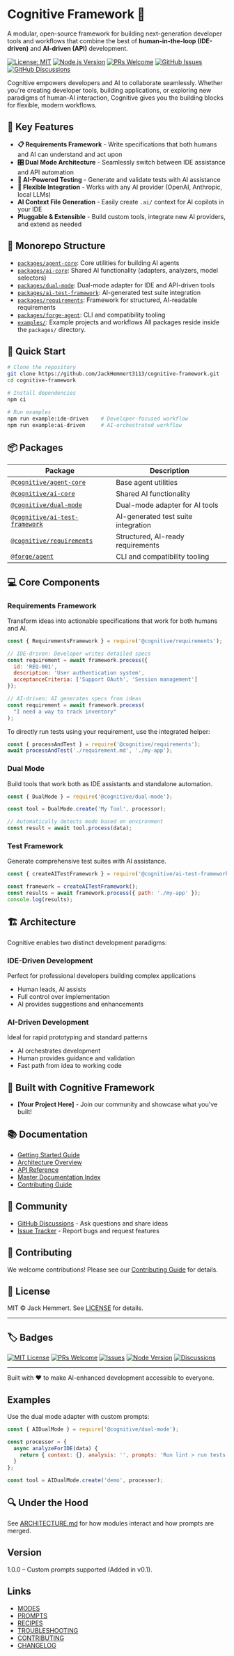 # Cognitive Framework 🔨

A modular, open-source framework for building next-generation developer tools and workflows that combine the best of **human-in-the-loop (IDE-driven)** and **AI-driven (API)** development.

[![License: MIT](https://img.shields.io/badge/License-MIT-blue.svg)](https://opensource.org/licenses/MIT)
[![Node.js Version](https://img.shields.io/node/v/node?logo=node.js&logoColor=white&label=node&color=green)](https://nodejs.org)
[![PRs Welcome](https://img.shields.io/badge/PRs-welcome-brightgreen.svg)](CONTRIBUTING.md)
[![GitHub Issues](https://img.shields.io/github/issues/JackHemmert3113/cognitive-framework.svg)](https://github.com/JackHemmert3113/cognitive-framework/issues)
[![GitHub Discussions](https://img.shields.io/github/discussions/JackHemmert3113/cognitive-framework.svg)](https://github.com/JackHemmert3113/cognitive-framework/discussions)

Cognitive empowers developers and AI to collaborate seamlessly. Whether you're creating developer tools, building applications, or exploring new paradigms of human-AI interaction, Cognitive gives you the building blocks for flexible, modern workflows.

## 🌟 Key Features

- **📋 Requirements Framework** - Write specifications that both humans and AI can understand and act upon
- **🎛️ Dual Mode Architecture** - Seamlessly switch between IDE assistance and API automation
- **🧪 AI-Powered Testing** - Generate and validate tests with AI assistance
- **🔄 Flexible Integration** - Works with any AI provider (OpenAI, Anthropic, local LLMs)
- **AI Context File Generation** - Easily create `.ai/` context for AI copilots in your IDE
- **Pluggable & Extensible** - Build custom tools, integrate new AI providers, and extend as needed

## 🧩 Monorepo Structure

- [`packages/agent-core`](./packages/agent-core): Core utilities for building AI agents
- [`packages/ai-core`](./packages/ai-core): Shared AI functionality (adapters, analyzers, model selectors)
- [`packages/dual-mode`](./packages/dual-mode): Dual-mode adapter for IDE and API-driven tools
- [`packages/ai-test-framework`](./packages/ai-test-framework): AI-generated test suite integration
- [`packages/requirements`](./packages/requirements): Framework for structured, AI-readable requirements
- [`packages/forge-agent`](./packages/forge-agent): CLI and compatibility tooling
- [`examples/`](./examples): Example projects and workflows
All packages reside inside the `packages/` directory.

## 🚀 Quick Start

```bash
# Clone the repository
git clone https://github.com/JackHemmert3113/cognitive-framework.git
cd cognitive-framework

# Install dependencies
npm ci

# Run examples
npm run example:ide-driven    # Developer-focused workflow
npm run example:ai-driven     # AI-orchestrated workflow
```

## 📦 Packages

| Package | Description |
| ------- | ----------- |
| [`@cognitive/agent-core`](./packages/agent-core) | Base agent utilities |
| [`@cognitive/ai-core`](./packages/ai-core) | Shared AI functionality |
| [`@cognitive/dual-mode`](./packages/dual-mode) | Dual-mode adapter for AI tools |
| [`@cognitive/ai-test-framework`](./packages/ai-test-framework) | AI-generated test suite integration |
| [`@cognitive/requirements`](./packages/requirements) | Structured, AI-ready requirements |
| [`@forge/agent`](./packages/forge-agent) | CLI and compatibility tooling |

## 💻 Core Components

### Requirements Framework
Transform ideas into actionable specifications that work for both humans and AI.

```javascript
const { RequirementsFramework } = require('@cognitive/requirements');

// IDE-driven: Developer writes detailed specs
const requirement = await framework.process({
  id: 'REQ-001',
  description: 'User authentication system',
  acceptanceCriteria: ['Support OAuth', 'Session management']
});

// AI-driven: AI generates specs from ideas  
const requirement = await framework.process(
  "I need a way to track inventory"
);
```

To directly run tests using your requirement, use the integrated helper:

```javascript
const { processAndTest } = require('@cognitive/requirements');
await processAndTest('./requirement.md', './my-app');
```

### Dual Mode
Build tools that work both as IDE assistants and standalone automation.

```javascript
const { DualMode } = require('@cognitive/dual-mode');

const tool = DualMode.create('My Tool', processor);

// Automatically detects mode based on environment
const result = await tool.process(data);
```

### Test Framework
Generate comprehensive test suites with AI assistance.

```javascript
const { createAITestFramework } = require('@cognitive/ai-test-framework');

const framework = createAITestFramework();
const results = await framework.process({ path: './my-app' });
console.log(results);
```

## 🏗️ Architecture

Cognitive enables two distinct development paradigms:

### IDE-Driven Development
Perfect for professional developers building complex applications
- Human leads, AI assists
- Full control over implementation
- AI provides suggestions and enhancements

### AI-Driven Development  
Ideal for rapid prototyping and standard patterns
- AI orchestrates development
- Human provides guidance and validation
- Fast path from idea to working code

## 🤝 Built with Cognitive Framework

- **[Your Project Here]** - Join our community and showcase what you've built!

## 📚 Documentation

- [Getting Started Guide](docs/getting-started.md)
- [Architecture Overview](docs/ARCHITECTURE.md)
- [API Reference](docs/api-reference.md)
- [Master Documentation Index](docs/MASTER_DOC_INDEX.md)
- [Contributing Guide](CONTRIBUTING.md)

## 🌱 Community

- [GitHub Discussions](https://github.com/JackHemmert3113/cognitive-framework/discussions) - Ask questions and share ideas
- [Issue Tracker](https://github.com/JackHemmert3113/cognitive-framework/issues) - Report bugs and request features

## 🤝 Contributing

We welcome contributions! Please see our [Contributing Guide](CONTRIBUTING.md) for details.

## 📄 License

MIT © Jack Hemmert. See [LICENSE](LICENSE) for details.

---

## 🏷️ Badges

[![MIT License](https://img.shields.io/badge/license-MIT-blue.svg)](./LICENSE)
[![PRs Welcome](https://img.shields.io/badge/PRs-welcome-brightgreen.svg)](https://github.com/JackHemmert3113/cognitive-framework/pulls)
[![Issues](https://img.shields.io/github/issues/JackHemmert3113/cognitive-framework.svg)](https://github.com/JackHemmert3113/cognitive-framework/issues)
[![Node Version](https://img.shields.io/badge/node-%3E=16-blue.svg)](https://nodejs.org/)
[![Discussions](https://img.shields.io/github/discussions/JackHemmert3113/cognitive-framework.svg)](https://github.com/JackHemmert3113/cognitive-framework/discussions)

---

Built with ❤️ to make AI-enhanced development accessible to everyone.

## Examples

Use the dual mode adapter with custom prompts:

```javascript
const { AIDualMode } = require('@cognitive/dual-mode');

const processor = {
  async analyzeForIDE(data) {
    return { context: {}, analysis: '', prompts: 'Run lint > run tests' };
  }
};

const tool = AIDualMode.create('demo', processor);
```

## 🔍 Under the Hood

See [ARCHITECTURE.md](ARCHITECTURE.md) for how modules interact and how prompts are merged.

## Version

1.0.0 – Custom prompts supported (Added in v0.1).

## Links

- [MODES](MODES.md)
- [PROMPTS](PROMPTS.md)
- [RECIPES](RECIPES.md)
- [TROUBLESHOOTING](TROUBLESHOOTING.md)
- [CONTRIBUTING](CONTRIBUTING.md)
- [CHANGELOG](CHANGELOG.md)
